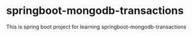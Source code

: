 # springboot-mongodb-transactions
This is spring boot project for learning springboot-mongodb-transactions
